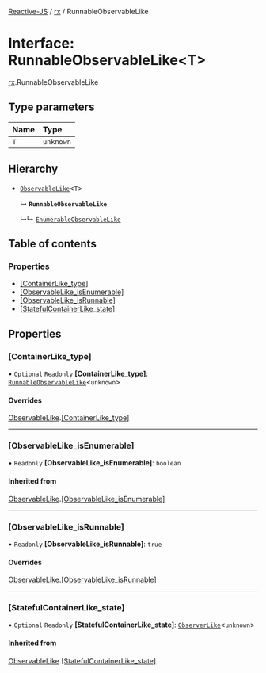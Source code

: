 [Reactive-JS](../README.md) / [rx](../modules/rx.md) / RunnableObservableLike

# Interface: RunnableObservableLike<T\>

[rx](../modules/rx.md).RunnableObservableLike

## Type parameters

| Name | Type |
| :------ | :------ |
| `T` | `unknown` |

## Hierarchy

- [`ObservableLike`](rx.ObservableLike.md)<`T`\>

  ↳ **`RunnableObservableLike`**

  ↳↳ [`EnumerableObservableLike`](rx.EnumerableObservableLike.md)

## Table of contents

### Properties

- [[ContainerLike\_type]](rx.RunnableObservableLike.md#[containerlike_type])
- [[ObservableLike\_isEnumerable]](rx.RunnableObservableLike.md#[observablelike_isenumerable])
- [[ObservableLike\_isRunnable]](rx.RunnableObservableLike.md#[observablelike_isrunnable])
- [[StatefulContainerLike\_state]](rx.RunnableObservableLike.md#[statefulcontainerlike_state])

## Properties

### [ContainerLike\_type]

• `Optional` `Readonly` **[ContainerLike\_type]**: [`RunnableObservableLike`](rx.RunnableObservableLike.md)<`unknown`\>

#### Overrides

[ObservableLike](rx.ObservableLike.md).[[ContainerLike_type]](rx.ObservableLike.md#[containerlike_type])

___

### [ObservableLike\_isEnumerable]

• `Readonly` **[ObservableLike\_isEnumerable]**: `boolean`

#### Inherited from

[ObservableLike](rx.ObservableLike.md).[[ObservableLike_isEnumerable]](rx.ObservableLike.md#[observablelike_isenumerable])

___

### [ObservableLike\_isRunnable]

• `Readonly` **[ObservableLike\_isRunnable]**: ``true``

#### Overrides

[ObservableLike](rx.ObservableLike.md).[[ObservableLike_isRunnable]](rx.ObservableLike.md#[observablelike_isrunnable])

___

### [StatefulContainerLike\_state]

• `Optional` `Readonly` **[StatefulContainerLike\_state]**: [`ObserverLike`](scheduling.ObserverLike.md)<`unknown`\>

#### Inherited from

[ObservableLike](rx.ObservableLike.md).[[StatefulContainerLike_state]](rx.ObservableLike.md#[statefulcontainerlike_state])

